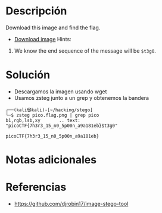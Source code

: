 # Descripción
Download this image and find the flag.

- [Download image](https://artifacts.picoctf.net/c/217/pico.flag.png)
Hints:
1. We know the end sequence of the message will be `$t3g0`.
# Solución
- Descargamos la imagen usando wget
- Usamos zsteg junto a un grep y obtenemos la bandera
```
┌──(kali㉿kali)-[~/hacking/stego]
└─$ zsteg pico.flag.png | grep pico 
b1,rgb,lsb,xy       .. text: "picoCTF{7h3r3_15_n0_5p00n_a9a181eb}$t3g0"

picoCTF{7h3r3_15_n0_5p00n_a9a181eb}
```
# Notas adicionales
# Referencias
- https://github.com/djrobin17/image-stego-tool
